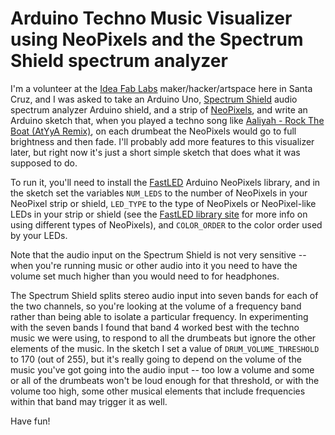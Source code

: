 # Arduino Techno Music Visualizer using NeoPixels and the Spectrum Shield spectrum analyzer 

I'm a volunteer at the [Idea Fab Labs](https://santacruz.ideafablabs.com/) maker/hacker/artspace here in Santa Cruz, and I was asked to take an Arduino Uno, [Spectrum Shield](https://www.sparkfun.com/products/13116) audio spectrum analyzer Arduino shield, and a strip of [NeoPixels](https://learn.adafruit.com/adafruit-neopixel-uberguide/the-magic-of-neopixels), and write an Arduino sketch that, when you played a techno song like [Aaliyah - Rock The Boat (AtYyA Remix)](https://www.youtube.com/watch?v=lO6Vz_cvsGo), on each drumbeat the NeoPixels would go to full brightness and then fade. I'll probably add more features to this visualizer later, but right now it's just a short simple sketch that does what it was supposed to do.

To run it, you'll need to install the [FastLED](http://fastled.io/) Arduino NeoPixels library, and in the sketch set the variables `NUM_LEDS` to the number of NeoPixels in your NeoPixel strip or shield, `LED_TYPE` to the type of NeoPixels or NeoPixel-like LEDs in your strip or shield (see the [FastLED library site](http://fastled.io/) for more info on using different types of NeoPixels), and `COLOR_ORDER` to the color order used by your LEDs.

Note that the audio input on the Spectrum Shield is not very sensitive -- when you're running music or other audio into it you need to have the volume set much higher than you would need to for headphones. 

The Spectrum Shield splits stereo audio input into seven bands for each of the two channels, so you're looking at the volume of a frequency band rather than being able to isolate a particular frequency. In experimenting with the seven bands I found that band 4 worked best with the techno music we were using, to respond to all the drumbeats but ignore the other elements of the music. In the sketch I set a value of `DRUM_VOLUME_THRESHOLD` to 170 (out of 255), but it's really going to depend on the volume of the music you've got going into the audio input -- too low a volume and some or all of the drumbeats won't be loud enough for that threshold, or with the volume too high, some other musical elements that include frequencies within that band may trigger it as well.

Have fun!
